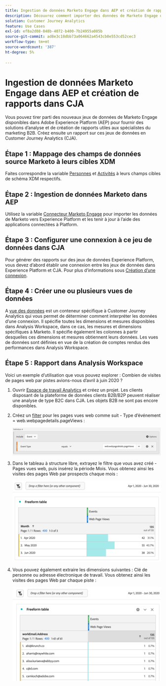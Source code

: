 ```yaml
---
title: Ingestion de données Marketo Engage dans AEP et création de rapports dans CJA
description: Découvrez comment importer des données de Marketo Engage dans CJA
solution: Customer Journey Analytics
feature: Use Cases
exl-id: ef8a2d08-848b-4072-b400-7b24955a085b
source-git-commit: ad8e3c18dbb73a064662a4543cb0e553cd52cec3
workflow-type: tm+mt
source-wordcount: '387'
ht-degree: 5%

---
```


# Ingestion de données Marketo Engage dans AEP et création de rapports dans CJA

Vous pouvez tirer parti des nouveaux jeux de données de Marketo Engage disponibles dans Adobe Experience Platform (AEP) pour fournir des solutions d’analyse et de création de rapports utiles aux spécialistes du marketing B2B. Créez ensuite un rapport sur ces jeux de données en Customer Journey Analytics (CJA).

## Étape 1 : Mappage des champs de données source Marketo à leurs cibles XDM

Faites correspondre la variable [Personnes](https://experienceleague.adobe.com/docs/experience-platform/sources/connectors/adobe-applications/mapping/marketo.html?lang=en#persons) et [Activités](https://experienceleague.adobe.com/docs/experience-platform/sources/connectors/adobe-applications/mapping/marketo.html?lang=en#activities) à leurs champs cibles de schéma XDM respectifs.

## Étape 2 : Ingestion de données Marketo dans AEP

Utilisez la variable [Connecteur Marketo Engage](https://experienceleague.adobe.com/docs/experience-platform/sources/connectors/adobe-applications/marketo/marketo.html?lang=en) pour importer les données de Marketo vers Experience Platform et les tenir à jour à l’aide des applications connectées à Platform.

## Étape 3 : Configurer une connexion à ce jeu de données dans CJA

Pour générer des rapports sur des jeux de données Experience Platform, vous devez d’abord établir une connexion entre les jeux de données dans Experience Platform et CJA. Pour plus d’informations sous [Création d’une connexion](https://experienceleague.adobe.com/docs/analytics-platform/using/cja-connections/create-connection.html?lang=fr).

## Étape 4 : Créer une ou plusieurs vues de données

A [vue des données](/help/data-views/data-views.md) est un conteneur spécifique à Customer Journey Analytics qui vous permet de déterminer comment interpréter les données d’une connexion. Il spécifie toutes les dimensions et mesures disponibles dans Analysis Workspace, dans ce cas, les mesures et dimensions spécifiques à Marketo. Il spécifie également les colonnes à partir desquelles ces dimensions et mesures obtiennent leurs données. Les vues de données sont définies en vue de la création de comptes rendus des performances dans Analysis Workspace.

## Étape 5 : Rapport dans Analysis Workspace

Voici un exemple d’utilisation que vous pouvez explorer : Combien de visites de pages web par pistes avions-nous d’avril à juin 2020 ?

1. Ouvrir [Espace de travail Analytics](/help/analysis-workspace/home.md) et créez un projet.
Les clients disposant de la plateforme de données clients B2B/B2P peuvent réaliser une analyse de type B2C dans CJA. Les objets B2B ne sont pas encore disponibles.

1. Créez un [filter](/help/components/filters/create-filters.md) pour les pages vues web comme suit - Type d’événement = web.webpagedetails.pageViews :

   ![](assets/marketo-filter.png)

1. Dans le tableau à structure libre, extrayez le filtre que vous avez créé - Pages vues web, puis insérez la période Mois. Vous obtenez ainsi les visites des pages Web par prospects chaque mois :

   ![](assets/marketo-freeform.png)

1. Vous pouvez également extraire les dimensions suivantes : Clé de personne ou adresse électronique de travail. Vous obtenez ainsi les visites des pages Web par chaque piste :

   ![](assets/marketo-freeform2.png)
